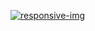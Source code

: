 <a href="https://ibb.co/NTMQCSh"><img src="https://i.ibb.co/fDsBFvR/responsive-img.png" alt="responsive-img"></a>
